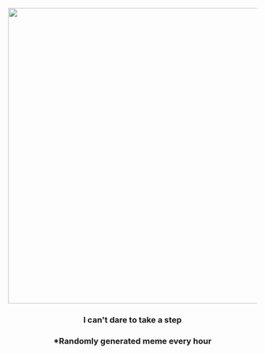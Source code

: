 <p align="center">
        <img src="https://i.redd.it/2sd9g8labbw81.jpg" width="600" height="600">
        </p>
        <h3 align="center">I can't dare to take a step</h3>
        <h3 align="center">*Randomly generated meme every hour</h3>
    